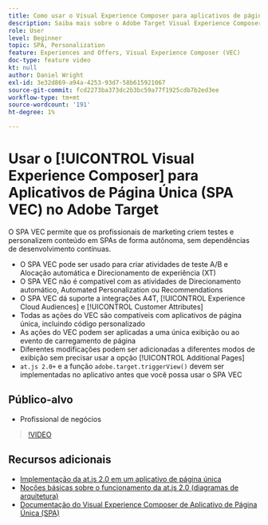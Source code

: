 ```yaml
---
title: Como usar o Visual Experience Composer para aplicativos de página única (SPA VEC)
description: Saiba mais sobre o Adobe Target Visual Experience Composer para Aplicativos de página única (SPA VEC). Saiba como criar atividades usando o SPA VEC.
role: User
level: Beginner
topic: SPA, Personalization
feature: Experiences and Offers, Visual Experience Composer (VEC)
doc-type: feature video
kt: null
author: Daniel Wright
exl-id: 3e32d869-a94a-4253-93d7-58b615921067
source-git-commit: fcd2273ba373dc2b3bc59a77f1925cdb7b2ed3ee
workflow-type: tm+mt
source-wordcount: '191'
ht-degree: 1%

---
```


# Usar o [!UICONTROL Visual Experience Composer] para Aplicativos de Página Única (SPA VEC) no Adobe Target

O SPA VEC permite que os profissionais de marketing criem testes e personalizem conteúdo em SPAs de forma autônoma, sem dependências de desenvolvimento contínuas.

* O SPA VEC pode ser usado para criar atividades de teste A/B e Alocação automática e Direcionamento de experiência (XT)
* O SPA VEC não é compatível com as atividades de Direcionamento automático, Automated Personalization ou Recommendations
* O SPA VEC dá suporte a integrações A4T, [!UICONTROL Experience Cloud Audiences] e [!UICONTROL Customer Attributes]
* Todas as ações do VEC são compatíveis com aplicativos de página única, incluindo código personalizado
* As ações do VEC podem ser aplicadas a uma única exibição ou ao evento de carregamento de página
* Diferentes modificações podem ser adicionadas a diferentes modos de exibição sem precisar usar a opção [!UICONTROL Additional Pages]
* `at.js 2.0+` e a função `adobe.target.triggerView()` devem ser implementadas no aplicativo antes que você possa usar o SPA VEC

## Público-alvo

* Profissional de negócios

>[!VIDEO](https://video.tv.adobe.com/v/34802?quality=12&captions=por_br)


## Recursos adicionais

* [Implementação da at.js 2.0 em um aplicativo de página única](../implementation/implement-atjs-20-in-a-single-page-application.md)
* [Noções básicas sobre o funcionamento da at.js 2.0 (diagramas de arquitetura)](../implementation/understanding-how-atjs-20-works.md)
* [Documentação do Visual Experience Composer de Aplicativo de Página Única (SPA)](https://experienceleague.adobe.com/docs/target/using/experiences/spa-visual-experience-composer.html?lang=pt-BR)
